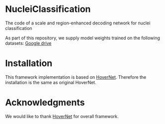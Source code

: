 # NucleiClassification
The code of a  scale and region-enhanced decoding network for nuclei classification


As part of this repository, we supply model weights trained on the following datasets: [Google drive](https://drive.google.com/drive/folders/1J_MLYH3cW2119ZVxGcXoCq_TOEsJuge0?usp=share_link)


Installation
======
This framework implementation is based on [HoverNet](https://github.com/vqdang/hover_net). Therefore the installation is the same as original HoverNet.

Acknowledgments
======
We would like to thank [HoverNet](https://github.com/vqdang/hover_net) for overall framework.
